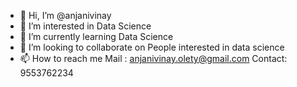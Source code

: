 - 👋 Hi, I’m @anjanivinay
- 👀 I’m interested in Data Science
- 🌱 I’m currently learning Data Science
- 💞️ I’m looking to collaborate on People interested in data science
- 📫 How to reach me Mail : anjanivinay.olety@gmail.com Contact: 9553762234

<!---
anjanivinay/anjanivinay is a ✨ special ✨ repository because its `README.md` (this file) appears on your GitHub profile.
You can click the Preview link to take a look at your changes.
--->
